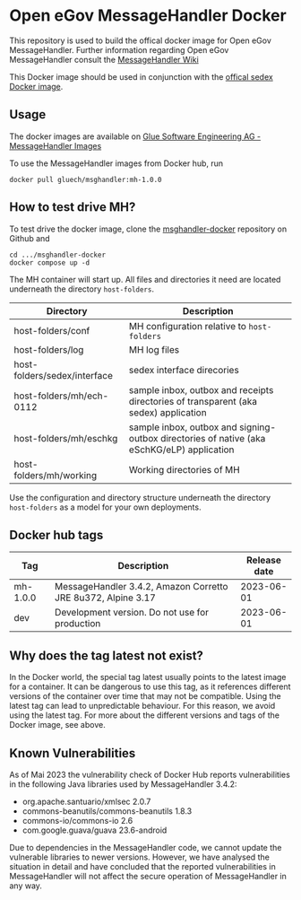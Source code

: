 # Open eGov MessageHandler Docker

This repository is used to build the offical docker image for Open eGov MessageHandler. Further information 
regarding Open eGov MessageHandler consult the 
[MessageHandler Wiki](https://oewiki.atlassian.net/wiki/spaces/openegovdoc/pages/1015884/MessageHandler)

This Docker image should be used in conjunction with the
[offical sedex Docker image](https://hub.docker.com/r/sedexch/sedex-client).

## Usage

The docker images are available on 
[Glue Software Engineering AG - MessageHandler Images](https://hub.docker.com/r/gluech/msghandler)

To use the MessageHandler images from Docker hub, run

```
docker pull gluech/msghandler:mh-1.0.0
```

## How to test drive MH?

To test drive the docker image, clone the 
[msghandler-docker](https://github.com/Glue-Software-Engineering-AG/msghandler-docker) repository on Github and

```
cd .../msghandler-docker
docker compose up -d
```

The MH container will start up. All files and directories it need are located underneath the directory `host-folders`.

| Directory | Description |
| --------- | ----------- |
| host-folders/conf | MH configuration relative to `host-folders` |
| host-folders/log | MH log files |
| host-folders/sedex/interface | sedex interface direcories |
| host-folders/mh/ech-0112 | sample inbox, outbox and receipts directories of transparent (aka sedex) application |
| host-folders/mh/eschkg | sample inbox, outbox and signing-outbox directories of native (aka eSchKG/eLP) application |
| host-folders/mh/working | Working directories of MH |

Use the configuration and directory structure underneath the directory `host-folders` as a model for your own
deployments.

## Docker hub tags


| Tag      | Description                                                  | Release date |
|----------|--------------------------------------------------------------|--------------|
| mh-1.0.0 | MessageHandler 3.4.2, Amazon Corretto JRE 8u372, Alpine 3.17 | 2023-06-01   |
| dev      | Development version. Do not use for production               | 2023-06-01   |

## Why does the tag latest not exist?

In the Docker world, the special tag latest usually points to the latest image for a container. It can be dangerous
to use this tag, as it references different versions of the container over time that may not be compatible.
Using the latest tag can lead to unpredictable behaviour. For this reason, we avoid using the latest tag. For more
about the different versions and tags of the Docker image, see above.

## Known Vulnerabilities

As of Mai 2023 the vulnerability check of Docker Hub reports vulnerabilities in the following Java libraries used by 
MessageHandler 3.4.2:

* org.apache.santuario/xmlsec 2.0.7
* commons-beanutils/commons-beanutils 1.8.3
* commons-io/commons-io 2.6
* com.google.guava/guava 23.6-android

Due to dependencies in the MessageHandler code, we cannot update the vulnerable libraries to newer versions.
However, we have analysed the situation in detail and have concluded that the reported vulnerabilities in MessageHandler
will not affect the secure operation of MessageHandler in any way.